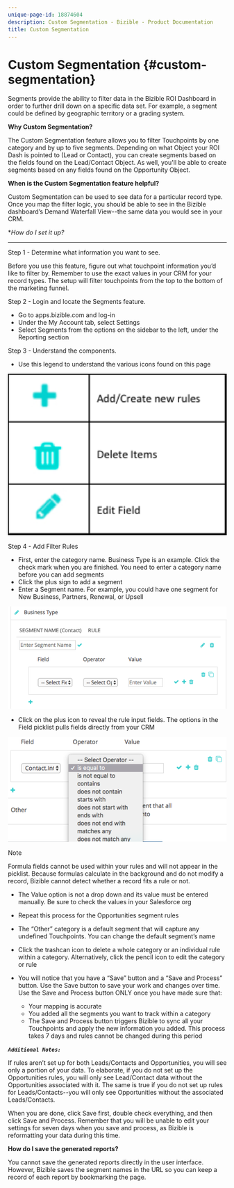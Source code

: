 ```yaml
---
unique-page-id: 18874604
description: Custom Segmentation - Bizible - Product Documentation
title: Custom Segmentation
---
```


# Custom Segmentation {#custom-segmentation}

Segments provide the ability to filter data in the Bizible ROI Dashboard in order to further drill down on a specific data set. For example, a segment could be defined by geographic territory or a grading system.

**Why Custom Segmentation?**

The Custom Segmentation feature allows you to filter Touchpoints by one category and by up to five segments. Depending on what Object your ROI Dash is pointed to (Lead or Contact), you can create segments based on the fields found on the Lead/Contact Object. As well, you'll be able to create segments based on any fields found on the Opportunity Object.

**When is the Custom Segmentation feature helpful?**

Custom Segmentation can be used to see data for a particular record type. Once you map the filter logic, you should be able to see in the Bizible dashboard’s Demand Waterfall View--the same data you would see in your CRM.

**How do I set it up?* 
***

Step 1 - Determine what information you want to see.

Before you use this feature, figure out what touchpoint information you’d like to filter by. Remember to use the exact values in your CRM for your record types. The setup will filter touchpoints from the top to the bottom of the marketing funnel.

Step 2 - Login and locate the Segments feature.

* Go to apps.bizible.com and log-in
* Under the My Account tab, select Settings
* Select Segments from the options on the sidebar to the left, under the Reporting section

Step 3 - Understand the components.

* Use this legend to understand the various icons found on this page

![](assets/1.png)   
  
Step 4 - Add Filter Rules

* First, enter the category name. Business Type is an example. Click the check mark when you are finished. You need to enter a category name before you can add segments
* Click the plus sign to add a segment
* Enter a Segment name. For example, you could have one segment for New Business, Partners, Renewal, or Upsell

![](assets/2.png)

* Click on the plus icon to reveal the rule input fields. The options in the Field picklist pulls fields directly from your CRM

![](assets/3.png)

>[!NOTE]
>
>Formula fields cannot be used within your rules and will not appear in the picklist. Because formulas calculate in the background and do not modify a record, Bizible cannot detect whether a record fits a rule or not.

* The Value option is not a drop down and its value must be entered manually. Be sure to check the values in your Salesforce org
* Repeat this process for the Opportunities segment rules
* The “Other” category is a default segment that will capture any undefined Touchpoints. You can change the default segment’s name
* Click the trashcan icon to delete a whole category or an individual rule within a category. Alternatively, click the pencil icon to edit the category or rule
* You will notice that you have a “Save” button and a “Save and Process” button. Use the Save button to save your work and changes over time. Use the Save and Process button ONLY once you have made sure that:

    * Your mapping is accurate
    * You added all the segments you want to track within a category
    * The Save and Process button triggers Bizible to sync all your Touchpoints and apply the new information you added. This process takes 7 days and rules cannot be changed during this period

***`Additional Notes:`***

If rules aren’t set up for both Leads/Contacts and Opportunities, you will see only a portion of your data. To elaborate, if you do not set up the Opportunities rules, you will only see Lead/Contact data without the Opportunities associated with it. The same is true if you do not set up rules for Leads/Contacts--you will only see Opportunities without the associated Leads/Contacts.

When you are done, click Save first, double check everything, and then click Save and Process. Remember that you will be unable to edit your settings for seven days when you save and process, as Bizible is reformatting your data during this time.

**How do I save the generated reports?**

You cannot save the generated reports directly in the user interface. However, Bizible saves the segment names in the URL so you can keep a record of each report by bookmarking the page.

